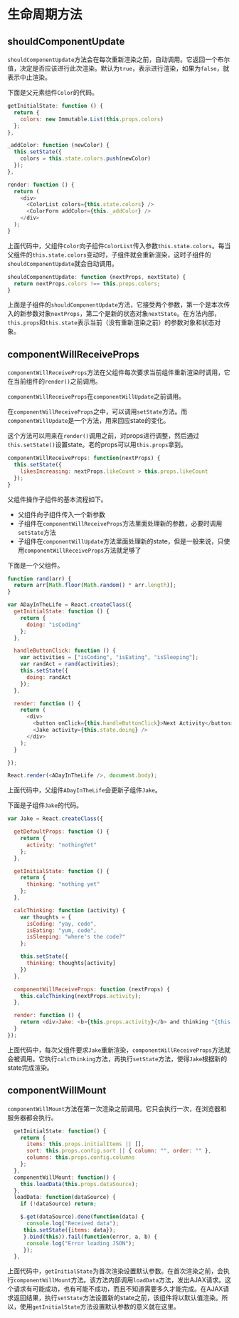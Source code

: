 # 生命周期方法

## shouldComponentUpdate

`shouldComponentUpdate`方法会在每次重新渲染之前，自动调用。它返回一个布尔值，决定是否应该进行此次渲染。默认为`true`，表示进行渲染，如果为`false`，就表示中止渲染。

下面是父元素组件`Color`的代码。

```javascript
getInitialState: function () {
  return {
    colors: new Immutable.List(this.props.colors)
  };
},

_addColor: function (newColor) {
  this.setState({
    colors = this.state.colors.push(newColor)
  });
},

render: function () {
  return (
    <div>
      <ColorList colors={this.state.colors} />
      <ColorForm addColor={this._addColor} />
    </div>
  );
}
```

上面代码中，父组件`Color`向子组件`ColorList`传入参数`this.state.colors`。每当父组件的`this.state.colors`变动时，子组件就会重新渲染，这时子组件的`shouldComponentUpdate`就会自动调用。

```javascript
shouldComponentUpdate: function (nextProps, nextState) {
  return nextProps.colors !== this.props.colors;
}
```

上面是子组件的`shouldComponentUpdate`方法，它接受两个参数，第一个是本次传入的新参数对象`nextProps`，第二个是新的状态对象`nextState`。在方法内部，`this.props`和`this.state`表示当前（没有重新渲染之前）的参数对象和状态对象。

## componentWillReceiveProps

`componentWillReceiveProps`方法在父组件每次要求当前组件重新渲染时调用，它在当前组件的`render()`之前调用。

`componentWillReceiveProps`在`componentWillUpdate`之前调用。

在`componentWillReceiveProps`之中，可以调用`setState`方法。而`componentWillUpdate`是一个方法，用来回应state的变化。

这个方法可以用来在`render()`调用之前，对props进行调整，然后通过`this.setState()`设置state。老的props可以用`this.props`拿到。

```javascript
componentWillReceiveProps: function(nextProps) {
  this.setState({
    likesIncreasing: nextProps.likeCount > this.props.likeCount
  });
}
```

父组件操作子组件的基本流程如下。

- 父组件向子组件传入一个新参数
- 子组件在`componentWillReceiveProps`方法里面处理新的参数，必要时调用`setState`方法
- 子组件在`componentWillUpdate`方法里面处理新的state，但是一般来说，只使用`componentWillReceiveProps`方法就足够了

下面是一个父组件。

```javascript
function rand(arr) {
  return arr[Math.floor(Math.random() * arr.length)];
}

var ADayInTheLife = React.createClass({
  getInitialState: function () {
    return {
      doing: "isCoding"
    };
  },

  handleButtonClick: function () {
    var activities = ["isCoding", "isEating", "isSleeping"];
    var randAct = rand(activities);
    this.setState({
      doing: randAct
    });
  },

  render: function () {
    return (
      <div>
        <button onClick={this.handleButtonClick}>Next Activity</button>
        <Jake activity={this.state.doing} />
      </div>
    );
  }

});

React.render(<ADayInTheLife />, document.body);
```

上面代码中，父组件`ADayInTheLife`会更新子组件`Jake`。

下面是子组件`Jake`的代码。

```javascript
var Jake = React.createClass({

  getDefaultProps: function () {
    return {
      activity: "nothingYet"
    };
  },

  getInitialState: function () {
    return {
      thinking: "nothing yet"
    };
  },

  calcThinking: function (activity) {
    var thoughts = {
      isCoding: "yay, code",
      isEating: "yum, code",
      isSleeping: "where's the code?"
    };

    this.setState({
      thinking: thoughts[activity]
    })
  },

  componentWillReceiveProps: function (nextProps) {
    this.calcThinking(nextProps.activity);
  },

  render: function () {
    return <div>Jake: <b>{this.props.activity}</b> and thinking "{this.state.thinking}".</div>;
  }
});
```

上面代码中，每次父组件要求`Jake`重新渲染，`componentWillReceiveProps`方法就会被调用。它执行`calcThinking`方法，再执行`setState`方法，使得`Jake`根据新的state完成渲染。

## componentWillMount

`componentWillMount`方法在第一次渲染之前调用。它只会执行一次，在浏览器和服务器都会执行。

```javascript
  getInitialState: function() {
    return {
      items: this.props.initialItems || [],
      sort: this.props.config.sort || { column: "", order: "" },
      columns: this.props.config.columns
    };
  },
  componentWillMount: function() {
    this.loadData(this.props.dataSource);
  },
  loadData: function(dataSource) {
    if (!dataSource) return;

    $.get(dataSource).done(function(data) {
      console.log("Received data");
     this.setState({items: data});
     }.bind(this)).fail(function(error, a, b) {
      console.log("Error loading JSON");
     });
  },
```

上面代码中，`getInitialState`为首次渲染设置默认参数。在首次渲染之前，会执行`componentWillMount`方法。该方法内部调用`loadData`方法，发出AJAX请求。这个请求有可能成功，也有可能不成功，而且不知道需要多久才能完成。在AJAX请求返回结果，执行`setState`方法设置新的state之前，该组件将以默认值渲染。所以，使用`getInitialState`方法设置默认参数的意义就在这里。
